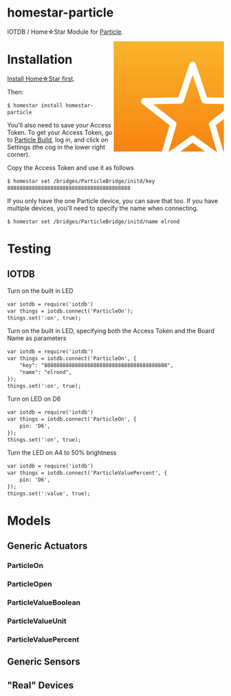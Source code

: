 # homestar-particle
IOTDB / Home☆Star Module for [Particle]().

<img src="https://raw.githubusercontent.com/dpjanes/iotdb-homestar/master/docs/HomeStar.png" align="right" />

# Installation

[Install Home☆Star first](https://homestar.io/about/install).

Then:

    $ homestar install homestar-particle

You'll also need to save your Access Token. 
To get your Access Token, go to [Particle Build](https://build.particle.io/build/),
log in, and click on Settings (the cog in the lower right corner).

Copy the Access Token and use it as follows

    $ homestar set /bridges/ParticleBridge/initd/key 8888888888888888888888888888888888888888

If you only have the one Particle device, you can save that too.
If you have multiple devices, you'll need to specify the name when connecting.

    $ homestar set /bridges/ParticleBridge/initd/name elrond
        

# Testing

## IOTDB

Turn on the built in LED

    var iotdb = require('iotdb')
    var things = iotdb.connect('ParticleOn');
    things.set(':on', true);

Turn on the built in LED, specifying both the Access Token
and the Board Name as parameters

    var iotdb = require('iotdb')
    var things = iotdb.connect('ParticleOn', {
        "key": "8888888888888888888888888888888888888888",
        "name": "elrond",
    });
    things.set(':on', true);

Turn on LED on D6

    var iotdb = require('iotdb')
    var things = iotdb.connect('ParticleOn', {
        pin: 'D6',
    });
    things.set(':on', true);

Turn the LED on A4 to 50% brightness

    var iotdb = require('iotdb')
    var things = iotdb.connect('ParticleValuePercent', {
        pin: 'D6',
    });
    things.set(':value', true);

# Models

## Generic Actuators
### ParticleOn
### ParticleOpen
### ParticleValueBoolean
### ParticleValueUnit
### ParticleValuePercent
## Generic Sensors
## "Real" Devices
